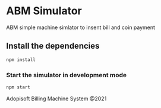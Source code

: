 # ABM Simulator

ABM simple machine simlator to insent bill and coin payment

## Install the dependencies
```bash
npm install
```

### Start the simulator in development mode 
```bash
npm start
```
Adopisoft Billing Machine System @2021
